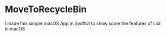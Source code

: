 # MoveToRecycleBin
I made this simple macOS App in SwiftUI to show some the features of List in macOS
